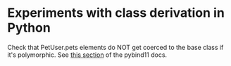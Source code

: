 # Experiments with class derivation in Python

Check that PetUser.pets elements do NOT get coerced to the base class if it's
polymorphic. See [this
section](https://pybind11.readthedocs.io/en/stable/classes.html#inheritance-and-automatic-downcasting)
of the pybind11 docs.
